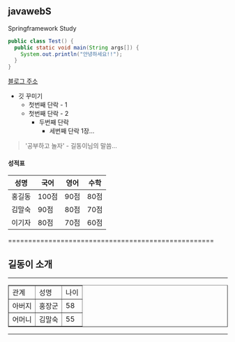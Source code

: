 ## javawebS
Springframework Study

```java
public class Test() {
  public static void main(String args[]) {
    System.out.println("안녕하세요!!");
  }
}
```
[블로그 주소](https://cjsk1126.tistory.com)

* 깃 꾸미기
  * 첫번째 단락 - 1
  * 첫번째 단락 - 2
    * 두번째 단락
      * 세번째 단락 1장...

> '공부하고 놀자' - 길동이님의 말씀...

#### 성적표
성명|국어|영어|수학
---|---|---|---|
홍길동|100점|90점|80점|
김말숙|90점|80점|70점|
이기자|80점|70점|60점|

===================================================

<h2>길동이 소개</h2>
<hr/>
<table border>
  <tr>
    <td>관계</td><td>성명</td><td>나이</td>
  </tr>
  <tr>
    <td>아버지</td><td>홍장군</td><td>58</td>
  </tr>
  <tr>
    <td>어머니</td><td>김말숙</td><td>55</td>
  </tr>
</table>
<hr/>
